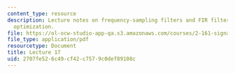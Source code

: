 ```yaml
---
content_type: resource
description: Lecture notes on frequency-sampling filters and FIR filter design using
  optimization.
file: https://ol-ocw-studio-app-qa.s3.amazonaws.com/courses/2-161-signal-processing-continuous-and-discrete-fall-2008/2707fe526c49cf42c7579c0def89108c_lecture_17.pdf
file_type: application/pdf
resourcetype: Document
title: Lecture 17
uid: 2707fe52-6c49-cf42-c757-9c0def89108c
---
```

